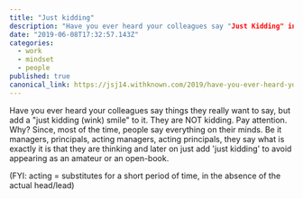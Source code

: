 ```yaml
---
title: "Just kidding"
description: "Have you ever heard your colleagues say "Just Kidding" in the middle of serious meetings and discussions in 1:1(s) "
date: "2019-06-08T17:32:57.143Z"
categories:
  - work
  - mindset
  - people
published: true
canonical_link: https://jsj14.withknown.com/2019/have-you-ever-heard-your-colleagues-say
---
```

 Have you ever heard your colleagues say things they really want to say, but add a "just kidding (wink) smile" to it. They are NOT kidding. Pay attention. 
 Why? 
 Since, most of the time, people say everything on their minds. Be it managers, principals, acting managers, acting principals, they say what is exactly it is that they are thinking and later on just add 'just kidding' to avoid appearing as an amateur or an open-book.

 (FYI: acting = substitutes for a short period of time, in the absence of the actual head/lead)
